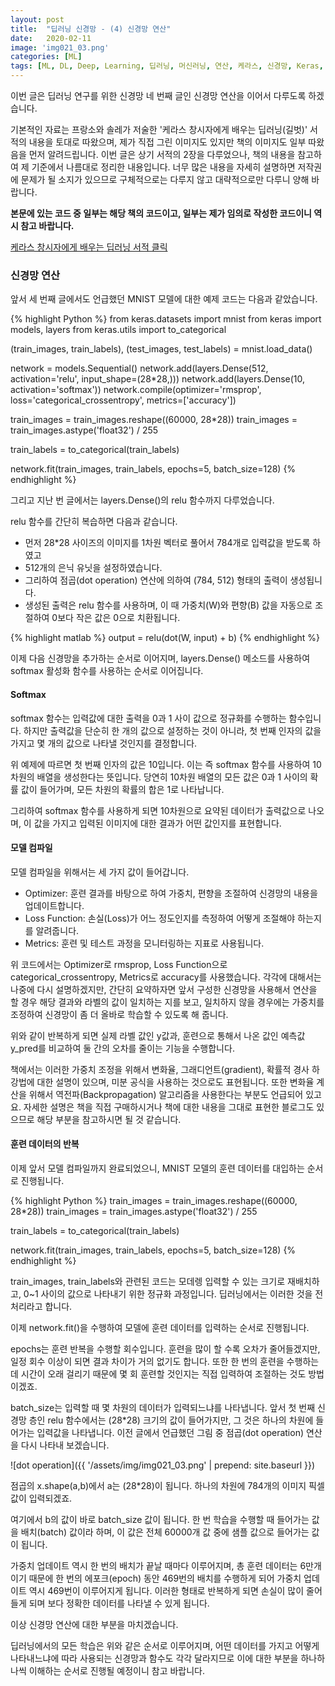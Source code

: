 ```yaml
---
layout: post
title:  "딥러닝 신경망 - (4) 신경망 연산"
date:   2020-02-11
image: 'img021_03.png'
categories: [ML]
tags: [ML, DL, Deep, Learning, 딥러닝, 머신러닝, 연산, 케라스, 신경망, Keras, Neuron, Network, MNIST, Model, 모델, Operation, relu, softmax, 소맥, 소프트맥스, 함수, function, 컴파일, compile, epoch, 에포크, rmsprop, crossentropy, 훈련, 학습, 배치, batch]
---
```



이번 글은 딥러닝 연구를 위한 신경망 네 번째 글인 신경망 연산을 이어서 다루도록 하겠습니다.

기본적인 자료는 프랑소와 솔레가 저술한 '케라스 창시자에게 배우는 딥러닝(길벗)' 서적의 내용을 토대로 따왔으며, 제가 직접 그린 이미지도 있지만 책의 이미지도 일부 따왔음을 먼저 알려드립니다.
이번 글은 상기 서적의 2장을 다루었으나, 책의 내용을 참고하여 제 기준에서 나름대로 정리한 내용입니다. 
너무 많은 내용을 자세히 설명하면 저작권에 문제가 될 소지가 있으므로 구체적으로는 다루지 않고 대략적으로만 다루니 양해 바랍니다.

<b> 본문에 있는 코드 중 일부는 해당 책의 코드이고, 일부는 제가 임의로 작성한 코드이니 역시 참고 바랍니다.</b>


[케라스 창시자에게 배우는 딥러닝 서적 클릭](http://www.yes24.com/Product/Goods/65050162)


### 신경망 연산

앞서 세 번째 글에서도 언급했던 MNIST 모델에 대한 예제 코드는 다음과 같았습니다.

{% highlight Python %}
from keras.datasets import mnist
from keras import models, layers
from keras.utils import to_categorical

(train_images, train_labels), (test_images, test_labels) = mnist.load_data()

network = models.Sequential()
network.add(layers.Dense(512, activation='relu', input_shape=(28*28,)))
network.add(layers.Dense(10, activation='softmax'))
network.compile(optimizer='rmsprop', loss='categorical_crossentropy', metrics=['accuracy'])

train_images = train_images.reshape((60000, 28*28))
train_images = train_images.astype('float32') / 255

train_labels = to_categorical(train_labels)

network.fit(train_images, train_labels, epochs=5, batch_size=128)
{% endhighlight %}


그리고 지난 번 글에서는 layers.Dense()의 relu 함수까지 다루었습니다.

relu 함수를 간단히 복습하면 다음과 같습니다.

* 먼저 28*28 사이즈의 이미지를 1차원 벡터로 풀어서 784개로 입력값을 받도록 하였고
* 512개의 은닉 유닛을 설정하였습니다.
* 그리하여 점곱(dot operation) 연산에 의하여 (784, 512) 형태의 출력이 생성됩니다.
* 생성된 출력은 relu 함수를 사용하며, 이 때 가중치(W)와 편향(B) 값을 자동으로 조절하여 0보다 작은 값은 0으로 치환됩니다.

{% highlight matlab %}
output = relu(dot(W, input) + b)
{% endhighlight %}

이제 다음 신경망을 추가하는 순서로 이어지며, layers.Dense() 메소드를 사용하여softmax 활성화 함수를 사용하는 순서로 이어집니다.

#### Softmax

softmax 함수는 입력값에 대한 출력을 0과 1 사이 값으로 정규화를 수행하는 함수입니다.
하지만 출력값을 단순히 한 개의 값으로 설정하는 것이 아니라, 첫 번째 인자의 값을 가지고 몇 개의 값으로 나타낼 것인지를 결정합니다. 

위 예제에 따르면 첫 번째 인자의 값은 10입니다. 이는 즉 softmax 함수를 사용하여 10차원의 배열을 생성한다는 뜻입니다.
당연히 10차원 배열의 모든 값은 0과 1 사이의 확률 값이 들어가며, 모든 차원의 확률의 합은 1로 나타납니다.

그리하여 softmax 함수를 사용하게 되면 10차원으로 요약된 데이터가 출력값으로 나오며, 이 값을 가지고 입력된 이미지에 대한 결과가 어떤 값인지를 표현합니다.

#### 모델 컴파일

모델 컴파일을 위해서는 세 가지 값이 들어갑니다.

* Optimizer: 훈련 결과를 바탕으로 하여 가중치, 편향을 조절하여 신경망의 내용을 업데이트합니다.
* Loss Function: 손실(Loss)가 어느 정도인지를 측정하여 어떻게 조절해야 하는지를 알려줍니다.
* Metrics: 훈련 및 테스트 과정을 모니터링하는 지표로 사용됩니다.

위 코드에서는 Optimizer로 rmsprop, Loss Function으로 categorical_crossentropy, Metrics로 accuracy를 사용했습니다.
각각에 대해서는 나중에 다시 설명하겠지만, 간단히 요약하자면 앞서 구성한 신경망을 사용해서 연산을 할 경우 해당 결과와 라벨의 값이 일치하는 지를 보고,
일치하지 않을 경우에는 가중치를 조정하여 신경망이 좀 더 올바로 학습할 수 있도록 해 줍니다.

위와 같이 반복하게 되면 실제 라벨 값인 y값과, 훈련으로 통해서 나온 값인 예측값 y_pred를 비교하여 둘 간의 오차를 줄이는 기능을 수행합니다.

책에서는 이러한 가중치 조정을 위해서 변화율, 그래디언트(gradient), 확률적 경사 하강법에 대한 설명이 있으며, 미분 공식을 사용하는 것으로도 표현됩니다.
또한 변화율 계산을 위해서 역전파(Backpropagation) 알고리즘을 사용한다는 부분도 언급되어 있고요.
자세한 설명은 책을 직접 구매하시거나 책에 대한 내용을 그대로 표현한 블로그도 있으므로 해당 부분을 참고하시면 될 것 같습니다.

#### 훈련 데이터의 반복

이제 앞서 모델 컴파일까지 완료되었으니, MNIST 모델의 훈련 데이터를 대입하는 순서로 진행됩니다.

{% highlight Python %}
train_images = train_images.reshape((60000, 28*28))
train_images = train_images.astype('float32') / 255

train_labels = to_categorical(train_labels)

network.fit(train_images, train_labels, epochs=5, batch_size=128)
{% endhighlight %}

train_images, train_labels와 관련된 코드는 모데렝 입력할 수 있는 크기로 재배치하고, 0~1 사이의 값으로 나타내기 위한 정규화 과정입니다.
딥러닝에서는 이러한 것을 전처리라고 합니다.

이제 network.fit()을 수행하여 모델에 훈련 데이터를 입력하는 순서로 진행됩니다. 

epochs는 훈련 반복을 수행할 회수입니다. 훈련을 많이 할 수록 오차가 줄어들겠지만, 일정 회수 이상이 되면 결과 차이가 거의 없기도 합니다. 또한 한 번의 훈련을 수행하는 데 시간이 오래 걸리기 때문에
몇 회 훈련할 것인지는 직접 입력하여 조절하는 것도 방법이겠죠.

batch_size는 입력할 때 몇 차원의 데이터가 입력되느냐를 나타냅니다. 앞서 첫 번째 신경망 층인 relu 함수에서는 (28*28) 크기의 값이 들어가지만, 그 것은 하나의 차원에 들어가는 입력값을 나타냅니다.
이전 글에서 언급했던 그림 중 점곱(dot operation) 연산을 다시 나타내 보겠습니다.

![dot operation]({{ '/assets/img/img021_03.png' | prepend: site.baseurl }})

점곱의 x.shape(a,b)에서 a는 (28*28)이 됩니다. 하나의 차원에 784개의 이미지 픽셀 값이 입력되겠죠.

여기에서 b의 값이 바로 batch_size 값이 됩니다. 한 번 학습을 수행할 때 들어가는 값을 배치(batch) 값이라 하며, 이 값은 전체 60000개 값 중에 샘플 값으로 들어가는 값이 됩니다.

가중치 업데이트 역시 한 번의 배치가 끝날 때마다 이루어지며, 총 훈련 데이터는 6만개이기 때문에 한 번의 에포크(epoch) 동안 469번의 배치를 수행하게 되어 가중치 업데이트 역시 469번이 이루어지게 됩니다.
이러한 형태로 반복하게 되면 손실이 많이 줄어들게 되며 보다 정확한 데이터를 나타낼 수 있게 됩니다.

이상 신경망 연산에 대한 부분을 마치겠습니다.

딥러닝에서의 모든 학습은 위와 같은 순서로 이루어지며, 어떤 데이터를 가지고 어떻게 나타내느냐에 따라 사용되는 신경망과 함수도 각각 달라지므로 이에 대한 부분을 하나하나씩 이해하는 순서로 진행될 예정이니 참고 바랍니다.
